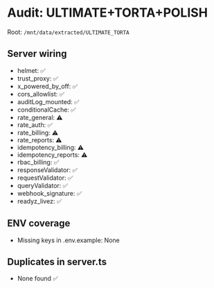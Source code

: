 # Audit: ULTIMATE+TORTA+POLISH
Root: `/mnt/data/extracted/ULTIMATE_TORTA`

## Server wiring
- helmet: ✅
- trust_proxy: ✅
- x_powered_by_off: ✅
- cors_allowlist: ✅
- auditLog_mounted: ✅
- conditionalCache: ✅
- rate_general: ⚠️
- rate_auth: ✅
- rate_billing: ⚠️
- rate_reports: ⚠️
- idempotency_billing: ⚠️
- idempotency_reports: ⚠️
- rbac_billing: ✅
- responseValidator: ✅
- requestValidator: ✅
- queryValidator: ✅
- webhook_signature: ✅
- readyz_livez: ✅

## ENV coverage
- Missing keys in .env.example: None

## Duplicates in server.ts
- None found ✅